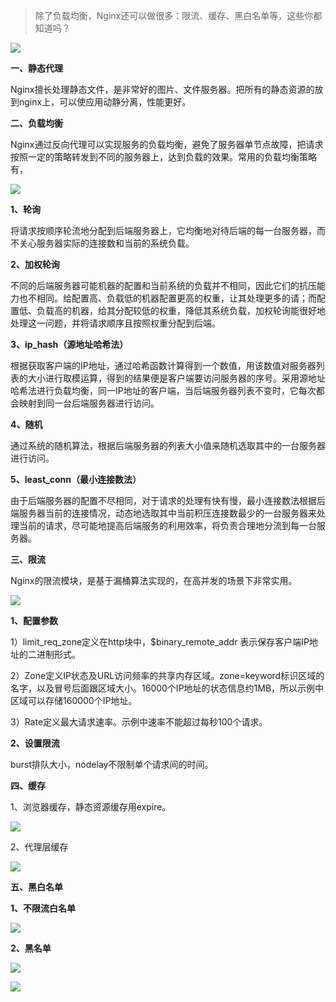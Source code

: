 >除了负载均衡，Nginx还可以做很多：限流、缓存、黑白名单等，这些你都知道吗？

![](https://upload-images.jianshu.io/upload_images/6943526-3feb69a9d826ca12.jpeg?imageMogr2/auto-orient/strip%7CimageView2/2/w/1240)

**一、静态代理**

Nginx擅长处理静态文件，是非常好的图片、文件服务器。把所有的静态资源的放到nginx上，可以使应用动静分离，性能更好。

**二、负载均衡**

Nginx通过反向代理可以实现服务的负载均衡，避免了服务器单节点故障，把请求按照一定的策略转发到不同的服务器上，达到负载的效果。常用的负载均衡策略有， 

![](https://upload-images.jianshu.io/upload_images/6943526-1c1c57c212bfa5d9?imageMogr2/auto-orient/strip%7CimageView2/2/w/1240)

**1、轮询**

将请求按顺序轮流地分配到后端服务器上，它均衡地对待后端的每一台服务器，而不关心服务器实际的连接数和当前的系统负载。

**2、加权轮询**

不同的后端服务器可能机器的配置和当前系统的负载并不相同，因此它们的抗压能力也不相同。给配置高、负载低的机器配置更高的权重，让其处理更多的请；而配置低、负载高的机器，给其分配较低的权重，降低其系统负载，加权轮询能很好地处理这一问题，并将请求顺序且按照权重分配到后端。

**3、ip_hash（源地址哈希法）**

根据获取客户端的IP地址，通过哈希函数计算得到一个数值，用该数值对服务器列表的大小进行取模运算，得到的结果便是客户端要访问服务器的序号。采用源地址哈希法进行负载均衡，同一IP地址的客户端，当后端服务器列表不变时，它每次都会映射到同一台后端服务器进行访问。

**4、随机**

通过系统的随机算法，根据后端服务器的列表大小值来随机选取其中的一台服务器进行访问。

**5、least_conn（最小连接数法）**

由于后端服务器的配置不尽相同，对于请求的处理有快有慢，最小连接数法根据后端服务器当前的连接情况，动态地选取其中当前积压连接数最少的一台服务器来处理当前的请求，尽可能地提高后端服务的利用效率，将负责合理地分流到每一台服务器。

**三、限流**

Nginx的限流模块，是基于漏桶算法实现的，在高并发的场景下非常实用。 

![](https://upload-images.jianshu.io/upload_images/6943526-9f584650d25621fe?imageMogr2/auto-orient/strip%7CimageView2/2/w/1240)

**1、配置参数**

1）limit_req_zone定义在http块中，$binary_remote_addr 表示保存客户端IP地址的二进制形式。

2）Zone定义IP状态及URL访问频率的共享内存区域。zone=keyword标识区域的名字，以及冒号后面跟区域大小。16000个IP地址的状态信息约1MB，所以示例中区域可以存储160000个IP地址。

3）Rate定义最大请求速率。示例中速率不能超过每秒100个请求。

**2、设置限流**

burst排队大小，nodelay不限制单个请求间的时间。

**四、缓存**

1、浏览器缓存，静态资源缓存用expire。 

![](https://upload-images.jianshu.io/upload_images/6943526-890ab5b8c356d546?imageMogr2/auto-orient/strip%7CimageView2/2/w/1240)

2、代理层缓存

![](https://upload-images.jianshu.io/upload_images/6943526-73b0473a2ba29b49?imageMogr2/auto-orient/strip%7CimageView2/2/w/1240)

**五、黑白名单**

**1、不限流白名单** 

![](https://upload-images.jianshu.io/upload_images/6943526-6ee84be88eac8483?imageMogr2/auto-orient/strip%7CimageView2/2/w/1240)

**2、黑名单**

![](https://upload-images.jianshu.io/upload_images/6943526-81ebd0c19378d2c2?imageMogr2/auto-orient/strip%7CimageView2/2/w/1240)

![](https://upload-images.jianshu.io/upload_images/6943526-e6bf90f2bbf27f4d.gif?imageMogr2/auto-orient/strip)

